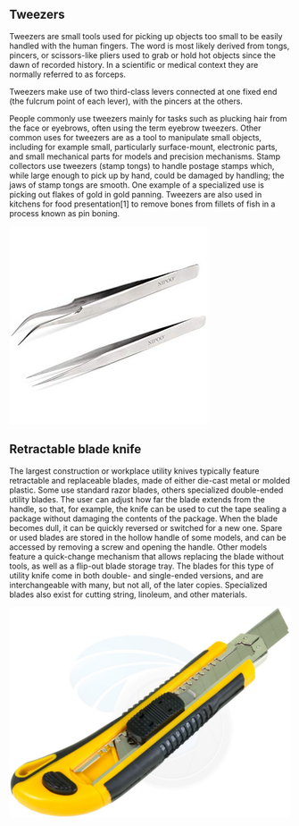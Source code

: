## Tweezers
Tweezers are small tools used for picking up objects too small to be easily handled with the human fingers. The word is most likely derived from tongs, pincers, or scissors-like pliers used to grab or hold hot objects since the dawn of recorded history. In a scientific or medical context they are normally referred to as forceps.

Tweezers make use of two third-class levers connected at one fixed end (the fulcrum point of each lever), with the pincers at the others.

People commonly use tweezers mainly for tasks such as plucking hair from the face or eyebrows, often using the term eyebrow tweezers. Other common uses for tweezers are as a tool to manipulate small objects, including for example small, particularly surface-mount, electronic parts, and small mechanical parts for models and precision mechanisms. Stamp collectors use tweezers (stamp tongs) to handle postage stamps which, while large enough to pick up by hand, could be damaged by handling; the jaws of stamp tongs are smooth. One example of a specialized use is picking out flakes of gold in gold panning. Tweezers are also used in kitchens for food presentation[1] to remove bones from fillets of fish in a process known as pin boning.

![Tweezers](../img/tweezer.jpg)


## Retractable blade knife

The largest construction or workplace utility knives typically feature retractable and replaceable blades, made of either die-cast metal or molded plastic. Some use standard razor blades, others specialized double-ended utility blades. The user can adjust how far the blade extends from the handle, so that, for example, the knife can be used to cut the tape sealing a package without damaging the contents of the package. When the blade becomes dull, it can be quickly reversed or switched for a new one. Spare or used blades are stored in the hollow handle of some models, and can be accessed by removing a screw and opening the handle. Other models feature a quick-change mechanism that allows replacing the blade without tools, as well as a flip-out blade storage tray. The blades for this type of utility knife come in both double- and single-ended versions, and are interchangeable with many, but not all, of the later copies. Specialized blades also exist for cutting string, linoleum, and other materials.

![Retractable blade knife](../img/cutterblade.jpg)
